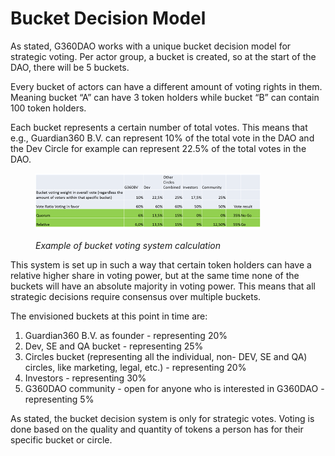 # Bucket Decision Model

As stated, G360DAO works with a unique bucket decision model for strategic voting. Per actor group, a bucket is created, so at the start of the DAO, there will be 5 buckets.

Every bucket of actors can have a different amount of voting rights in them. Meaning bucket “A” can have 3 token holders while bucket “B” can contain 100 token holders.

Each bucket represents a certain number of total votes. This means that e.g., Guardian360 B.V. can represent 10% of the total vote in the DAO and the Dev Circle for example can represent 22.5% of the total votes in the DAO.

<figure><img src="../.gitbook/assets/Example of bucket voting system calculation.png" alt="Example of bucket voting system calculation"><figcaption><p><em>Example of bucket voting system calculation</em></p></figcaption></figure>

This system is set up in such a way that certain token holders can have a relative higher share in voting power, but at the same time none of the buckets will have an absolute majority in voting power. This means that all strategic decisions require consensus over multiple buckets.

The envisioned buckets at this point in time are:

1. Guardian360 B.V. as founder - representing 20%
2. Dev, SE and QA bucket - representing 25%
3. Circles bucket (representing all the individual, non- DEV, SE and QA) circles, like marketing, legal, etc.) - representing 20%
4. Investors - representing 30%
5. G360DAO community - open for anyone who is interested in G360DAO - representing 5%

As stated, the bucket decision system is only for strategic votes. Voting is done based on the quality and quantity of tokens a person has for their specific bucket or circle.
